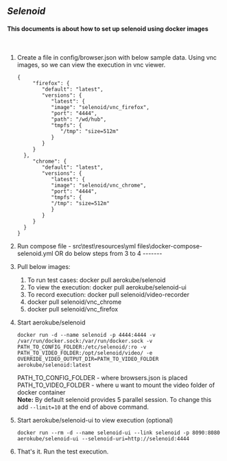 <h2><i>Selenoid</i></h2>
<h4>This documents is about how to set up selenoid using docker images</h4><br>

1. Create a file in config/browser.json with below sample data. Using vnc images, so we can view the execution in vnc viewer.
    ```
   {
         "firefox": {
            "default": "latest",
            "versions": {
               "latest": {
               "image": "selenoid/vnc_firefox",
               "port": "4444",
               "path": "/wd/hub",
               "tmpfs": {
                  "/tmp": "size=512m"
               }
            }
         }
      },
         "chrome": {
            "default": "latest",
            "versions": {
               "latest": {
               "image": "selenoid/vnc_chrome",
               "port": "4444",
               "tmpfs": {
               "/tmp": "size=512m"
               }
            }
         }
      }
   }
    ```
2. Run compose file - src\test\resources\yml files\docker-compose-selenoid.yml
   OR do below steps from 3 to 4 -------
3. Pull below images:
   1. To run test cases: docker pull aerokube/selenoid
   2. To view the execution: docker pull aerokube/selenoid-ui
   3. To record execution: docker pull selenoid/video-recorder
   4. docker pull selenoid/vnc_chrome
   5. docker pull selenoid/vnc_firefox
   
4. Start aerokube/selenoid
   ```
   docker run -d --name selenoid -p 4444:4444 -v /var/run/docker.sock:/var/run/docker.sock -v PATH_TO_CONFIG_FOLDER:/etc/selenoid/:ro -v PATH_TO_VIDEO_FOLDER:/opt/selenoid/video/ -e OVERRIDE_VIDEO_OUTPUT_DIR=PATH_TO_VIDEO_FOLDER aerokube/selenoid:latest
   ```
   PATH_TO_CONFIG_FOLDER - where browsers.json is placed   
   PATH_TO_VIDEO_FOLDER - where u want to mount the video folder of docker container   
   <b>Note:</b> By default selenoid provides 5 parallel session. To change this add `--limit=10` at the end of above command.
   
5. Start aerokube/selenoid-ui to view execution (optional)
   ```
   docker run --rm -d --name selenoid-ui --link selenoid -p 8090:8080 aerokube/selenoid-ui --selenoid-uri=http://selenoid:4444
   ```
   
6. That's it. Run the test execution.